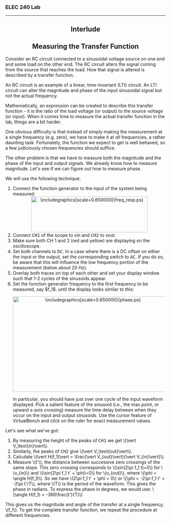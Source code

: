 <h3>ELEC 240 Lab<hr></h3>
<center>
<h2>
Interlude
</h2>
<h2>
Measuring the Transfer Function
</h2>
</center>
Consider an RC circuit connected to a sinusoidal voltage source on one end and some load on the other end. The RC circuit alters the signal coming from the source that reaches the load. How that signal is altered is described by a transfer function.
<p>
An RC circuit is an example of a linear, time-invariant (LTI) circuit. An LTI circuit can alter the magnitude and phase of the input sinusoidal signal but not the actual frequency.
<p> 
Mathematically, an expression can be created to describe this transfer function - it is the ratio of the load voltage (or output) to the source voltage (or input).
When it comes time to measure the actual transfer
function in the lab, things are a bit harder.
<p>
One obvious difficulty is that instead of simply making the
measurement at a single frequency (e.g. zero),
we have to make it at
<em>all</em>
frequencies,
a rather daunting task.
Fortunately, the function we expect to get is well behaved,
so a few judiciously chosen frequencies should suffice.
<p>
The other problem is that we have to measure both the
magnitude and the phase of the input and output signals.
We already know how to measure magnitude.
Let's see if we can figure out how to measure phase.
<p>
We will use the following technique:
<ol>
<li> 
Connect the function generator to the input of the system
being measured:
<center>
<IMG
 WIDTH="366" HEIGHT="113" ALIGN="BOTTOM" BORDER="0"
 SRC="../figs/img169.png"
 ALT="\includegraphics[scale=0.650000]{freq_resp.ps}">


</center>
<li> 
Connect
<tt>CH1</tt>
of the scope to vin and <tt>CH2</tt> to vout.
<li> 
Make sure both CH 1 and 2 (red and yellow) are displaying on the oscilloscope.
<li> 
Set both channels to <tt>DC</tt>.
In a case where there is a DC offset on either the input or the output, set the corresponding switch to
<tt>AC</tt>.
If you do so, be aware that this will influence the 
low frequency portion of the measurement
(below about 20&nbsp;Hz).
<li> 
Overlay both traces on top of each other and set your display window such that 1-2 cycles of the sinusoids appear.
<li> 
Set the function generator frequency to the 
first frequency to be measured, say $f_1$.
until the display looks similar to this:  
<p>
<center>
<IMG
 WIDTH="487" HEIGHT="300" ALIGN="BOTTOM" BORDER="0"
 SRC="../figs/img170.png"
 ALT="\includegraphics[scale=0.650000]{phase.ps}">
</center>  

<p>
In particular, you should have just over one cycle of the
input waveform displayed.  Pick a salient feature of the sinusoid (i.e., the max point, or upward x-axis crossing) measure the time delay between when they occur on the input and output sinusoids. Use the cursor feature of VirtualBench and click on the ruler for exact measurement values.
</ol>
<p>
Let's see what we've got:
<ol>
<li> 
By measuring the height of the peaks of
<tt>CH1</tt>
we get \(\vert V_\text{in}\vert\).
<li> 
Similarly, the peaks of
<tt>CH2</tt>
give \(\vert V_\text{out}\vert\).
<li> 
Calculate \(\vert H(f_1)\vert = \frac{\vert V_{out}\vert}{\vert V_{in}\vert}\).
<li> 
Measure \(t'\), the distance between successive zero crossings of the
same slope.
This zero crossing corresponds to \(\sin(2\pi f_1 t)=0\) for \(v_{in}\) and \(\sin(2\pi f_1 t' + \phi)=0\) for \(v_{out}\), where \(\phi = \angle H(f_1)\).
So we have \(2\pi f_1 t' + \phi = 0\) or \(\phi = -2\pi f_1 t' = -2\pi t'/T\),
where \(T\) is the period of the waveform.
This gives the phase in radians. To express the phase in degrees, we
would use:
\(\angle H(f_1) = -360\frac{t'}{T}\)
</ol>
<p>
This gives us the magnitude and angle of the transfer
at a single frequency, \(f_1\).
To get the complete transfer function, we repeat the procedure at
different frequencies.
